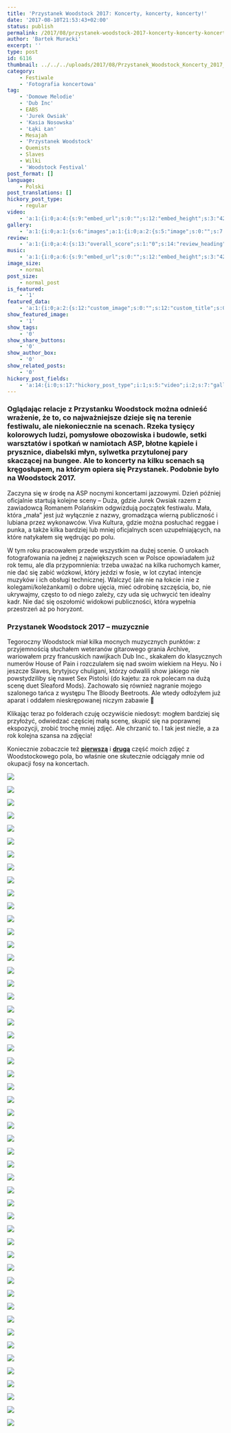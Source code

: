 ```yaml
---
title: 'Przystanek Woodstock 2017: Koncerty, koncerty, koncerty!'
date: '2017-08-10T21:53:43+02:00'
status: publish
permalink: /2017/08/przystanek-woodstock-2017-koncerty-koncerty-koncerty
author: 'Bartek Muracki'
excerpt: ''
type: post
id: 6116
thumbnail: ../../../uploads/2017/08/Przystanek_Woodstock_Koncerty_2017_Bartek_Muracki-0581.jpg
category:
    - Festiwale
    - 'Fotografia koncertowa'
tag:
    - 'Domowe Melodie'
    - 'Dub Inc'
    - EABS
    - 'Jurek Owsiak'
    - 'Kasia Nosowska'
    - 'Łąki Łan'
    - Mesajah
    - 'Przystanek Woodstock'
    - Quemists
    - Slaves
    - Wilki
    - 'Woodstock Festival'
post_format: []
language:
    - Polski
post_translations: []
hickory_post_type:
    - regular
video:
    - 'a:1:{i:0;a:4:{s:9:"embed_url";s:0:"";s:12:"embed_height";s:3:"420";s:15:"self_hosted_url";s:0:"";s:18:"self_hosted_height";s:3:"420";}}'
gallery:
    - 'a:1:{i:0;a:1:{s:6:"images";a:1:{i:0;a:2:{s:5:"image";s:0:"";s:7:"caption";s:0:"";}}}}'
review:
    - 'a:1:{i:0;a:4:{s:13:"overall_score";s:1:"0";s:14:"review_heading";s:0:"";s:12:"summary_text";s:0:"";s:8:"criteria";a:1:{i:0;a:2:{s:4:"name";s:0:"";s:5:"score";s:1:"0";}}}}'
music:
    - 'a:1:{i:0;a:6:{s:9:"embed_url";s:0:"";s:12:"embed_height";s:3:"420";s:16:"soundcloud_embed";s:0:"";s:33:"soundcloud_include_featured_image";s:1:"0";s:13:"spotify_embed";s:0:"";s:30:"spotify_include_featured_image";s:1:"0";}}'
image_size:
    - normal
post_size:
    - normal_post
is_featured:
    - '1'
featured_data:
    - 'a:1:{i:0;a:2:{s:12:"custom_image";s:0:"";s:12:"custom_title";s:0:"";}}'
show_featured_image:
    - '1'
show_tags:
    - '0'
show_share_buttons:
    - '0'
show_author_box:
    - '0'
show_related_posts:
    - '0'
hickory_post_fields:
    - 'a:14:{i:0;s:17:"hickory_post_type";i:1;s:5:"video";i:2;s:7:"gallery";i:3;s:6:"review";i:4;s:5:"music";i:5;s:10:"image_size";i:6;s:9:"post_size";i:7;s:11:"is_featured";i:8;s:13:"featured_data";i:9;s:19:"show_featured_image";i:10;s:9:"show_tags";i:11;s:18:"show_share_buttons";i:12;s:15:"show_author_box";i:13;s:18:"show_related_posts";}'
---
```

### Oglądając relacje z Przystanku Woodstock można odnieść wrażenie, że to, co najważniejsze dzieje się na terenie festiwalu, ale niekoniecznie na scenach. Rzeka tysięcy kolorowych ludzi, pomysłowe obozowiska i budowle, setki warsztatów i spotkań w namiotach ASP, błotne kąpiele i prysznice, diabelski młyn, sylwetka przytulonej pary skaczącej na bungee. Ale to koncerty na kilku scenach są kręgosłupem, na którym opiera się Przystanek. Podobnie było na Woodstock 2017.

Zaczyna się w środę na ASP nocnymi koncertami jazzowymi. Dzień później oficjalnie startują kolejne sceny – Duża, gdzie Jurek Owsiak razem z zawiadowcą Romanem Polańskim odgwizdują początek festiwalu. Mała, która „mała” jest już wyłącznie z nazwy, gromadząca wierną publiczność i lubiana przez wykonawców. Viva Kultura, gdzie można posłuchać reggae i punka, a także kilka bardziej lub mniej oficjalnych scen uzupełniających, na które natykałem się wędrując po polu.

W tym roku pracowałem przede wszystkim na dużej scenie. O urokach fotografowania na jednej z największych scen w Polsce opowiadałem już rok temu, ale dla przypomnienia: trzeba uważać na kilka ruchomych kamer, nie dać się zabić wózkowi, który jeździ w fosie, w lot czytać intencje muzyków i ich obsługi technicznej. Walczyć (ale nie na łokcie i nie z kolegami/koleżankami) o dobre ujęcia, mieć odrobinę szczęścia, bo, nie ukrywajmy, często to od niego zależy, czy uda się uchwycić ten idealny kadr. Nie dać się oszołomić widokowi publiczności, która wypełnia przestrzeń aż po horyzont.

### Przystanek Woodstock 2017 – muzycznie

Tegoroczny Woodstock miał kilka mocnych muzycznych punktów: z przyjemnością słuchałem weteranów gitarowego grania Archive, wariowałem przy francuskich nawijkach Dub Inc., skakałem do klasycznych numerów House of Pain i rozczulałem się nad swoim wiekiem na Heyu. No i jeszcze Slaves, brytyjscy chuligani, którzy odwalili show jakiego nie powstydziliby się nawet Sex Pistolsi (do kajetu: za rok polecam na dużą scenę duet Sleaford Mods). Zachowało się również nagranie mojego szalonego tańca z występu The Bloody Beetroots. Ale wtedy odłożyłem już aparat i oddałem nieskrępowanej niczym zabawie 🙂

Klikając teraz po folderach czuję oczywiście niedosyt: mogłem bardziej się przyłożyć, odwiedzać częściej małą scenę, skupić się na poprawnej ekspozycji, zrobić trochę mniej zdjęć. Ale chrzanić to. I tak jest nieźle, a za rok kolejna szansa na zdjęcia!

Koniecznie zobaczcie też **[pierwszą](http://music.bartekmuracki.com/2017/08/przystanek-woodstock-2017-woodstockowe-zycie/)** i **[drugą](http://music.bartekmuracki.com/2017/08/przystanek-woodstock-woodstockowe-zycie-ii/)** część moich zdjęć z Woodstockowego pola, bo właśnie one skutecznie odciągały mnie od okupacji fosy na koncertach.

![](http://music.bartekmuracki.com/wp-content/uploads/2017/08/Przystanek_Woodstock_Koncerty_2017_Bartek_Muracki-2.jpg)

![](http://music.bartekmuracki.com/wp-content/uploads/2017/08/Przystanek_Woodstock_Koncerty_2017_Bartek_Muracki-0006.jpg)

![](http://music.bartekmuracki.com/wp-content/uploads/2017/08/Przystanek_Woodstock_Koncerty_2017_Bartek_Muracki-0145.jpg)

![](http://music.bartekmuracki.com/wp-content/uploads/2017/08/Przystanek_Woodstock_Koncerty_2017_Bartek_Muracki-0429.jpg)

![](http://music.bartekmuracki.com/wp-content/uploads/2017/08/Przystanek_Woodstock_Koncerty_2017_Bartek_Muracki-0523.jpg)

![](http://music.bartekmuracki.com/wp-content/uploads/2017/08/Przystanek_Woodstock_Koncerty_2017_Bartek_Muracki-0533.jpg)

![](http://music.bartekmuracki.com/wp-content/uploads/2017/08/Przystanek_Woodstock_Koncerty_2017_Bartek_Muracki-0581.jpg)

![](http://music.bartekmuracki.com/wp-content/uploads/2017/08/Przystanek_Woodstock_Koncerty_2017_Bartek_Muracki-0672.jpg)

![](http://music.bartekmuracki.com/wp-content/uploads/2017/08/Przystanek_Woodstock_Koncerty_2017_Bartek_Muracki-0704.jpg)

![](http://music.bartekmuracki.com/wp-content/uploads/2017/08/Przystanek_Woodstock_Koncerty_2017_Bartek_Muracki-0748.jpg)

![](http://music.bartekmuracki.com/wp-content/uploads/2017/08/Przystanek_Woodstock_Koncerty_2017_Bartek_Muracki-0840.jpg)

![](http://music.bartekmuracki.com/wp-content/uploads/2017/08/Przystanek_Woodstock_Koncerty_2017_Bartek_Muracki-0894.jpg)

![](http://music.bartekmuracki.com/wp-content/uploads/2017/08/Przystanek_Woodstock_Koncerty_2017_Bartek_Muracki-1207.jpg)

![](http://music.bartekmuracki.com/wp-content/uploads/2017/08/Przystanek_Woodstock_Koncerty_2017_Bartek_Muracki-1328.jpg)

![](http://music.bartekmuracki.com/wp-content/uploads/2017/08/Przystanek_Woodstock_Koncerty_2017_Bartek_Muracki-1359.jpg)

![](http://music.bartekmuracki.com/wp-content/uploads/2017/08/Przystanek_Woodstock_Koncerty_2017_Bartek_Muracki-1462.jpg)

![](http://music.bartekmuracki.com/wp-content/uploads/2017/08/Przystanek_Woodstock_Koncerty_2017_Bartek_Muracki-1482.jpg)

![](http://music.bartekmuracki.com/wp-content/uploads/2017/08/Przystanek_Woodstock_Koncerty_2017_Bartek_Muracki-1532.jpg)

![](http://music.bartekmuracki.com/wp-content/uploads/2017/08/Przystanek_Woodstock_Koncerty_2017_Bartek_Muracki-1552.jpg)

![](http://music.bartekmuracki.com/wp-content/uploads/2017/08/Przystanek_Woodstock_Koncerty_2017_Bartek_Muracki-1687.jpg)

![](http://music.bartekmuracki.com/wp-content/uploads/2017/08/Przystanek_Woodstock_Koncerty_2017_Bartek_Muracki-2004.jpg)

![](http://music.bartekmuracki.com/wp-content/uploads/2017/08/Przystanek_Woodstock_Koncerty_2017_Bartek_Muracki-2219.jpg)

![](http://music.bartekmuracki.com/wp-content/uploads/2017/08/Przystanek_Woodstock_Koncerty_2017_Bartek_Muracki-2228.jpg)

![](http://music.bartekmuracki.com/wp-content/uploads/2017/08/Przystanek_Woodstock_Koncerty_2017_Bartek_Muracki-2238.jpg)

![](http://music.bartekmuracki.com/wp-content/uploads/2017/08/Przystanek_Woodstock_Koncerty_2017_Bartek_Muracki-2349.jpg)

![](http://music.bartekmuracki.com/wp-content/uploads/2017/08/Przystanek_Woodstock_Koncerty_2017_Bartek_Muracki-2500.jpg)

![](http://music.bartekmuracki.com/wp-content/uploads/2017/08/Przystanek_Woodstock_Koncerty_2017_Bartek_Muracki-2590.jpg)

![](http://music.bartekmuracki.com/wp-content/uploads/2017/08/Przystanek_Woodstock_Koncerty_2017_Bartek_Muracki-2782.jpg)

![](http://music.bartekmuracki.com/wp-content/uploads/2017/08/Przystanek_Woodstock_Koncerty_2017_Bartek_Muracki-3599.jpg)

![](http://music.bartekmuracki.com/wp-content/uploads/2017/08/Przystanek_Woodstock_Koncerty_2017_Bartek_Muracki-3819.jpg)

![](http://music.bartekmuracki.com/wp-content/uploads/2017/08/Przystanek_Woodstock_Koncerty_2017_Bartek_Muracki-3919.jpg)

![](http://music.bartekmuracki.com/wp-content/uploads/2017/08/Przystanek_Woodstock_Koncerty_2017_Bartek_Muracki-3939.jpg)

![](http://music.bartekmuracki.com/wp-content/uploads/2017/08/Przystanek_Woodstock_Koncerty_2017_Bartek_Muracki-4341.jpg)

![](http://music.bartekmuracki.com/wp-content/uploads/2017/08/Przystanek_Woodstock_Koncerty_2017_Bartek_Muracki-4693.jpg)

![](http://music.bartekmuracki.com/wp-content/uploads/2017/08/Przystanek_Woodstock_Koncerty_2017_Bartek_Muracki-4774.jpg)

![](http://music.bartekmuracki.com/wp-content/uploads/2017/08/Przystanek_Woodstock_Koncerty_2017_Bartek_Muracki-4838.jpg)

![](http://music.bartekmuracki.com/wp-content/uploads/2017/08/Przystanek_Woodstock_Koncerty_2017_Bartek_Muracki-4886.jpg)

![](http://music.bartekmuracki.com/wp-content/uploads/2017/08/Przystanek_Woodstock_Koncerty_2017_Bartek_Muracki-5552.jpg)

![](http://music.bartekmuracki.com/wp-content/uploads/2017/08/Przystanek_Woodstock_Koncerty_2017_Bartek_Muracki-5792.jpg)

![](http://music.bartekmuracki.com/wp-content/uploads/2017/08/Przystanek_Woodstock_Koncerty_2017_Bartek_Muracki-6503.jpg)

![](http://music.bartekmuracki.com/wp-content/uploads/2017/08/Przystanek_Woodstock_Koncerty_2017_Bartek_Muracki-7207.jpg)

![](http://music.bartekmuracki.com/wp-content/uploads/2017/08/Przystanek_Woodstock_Koncerty_2017_Bartek_Muracki-7237.jpg)

![](http://music.bartekmuracki.com/wp-content/uploads/2017/08/Przystanek_Woodstock_Koncerty_2017_Bartek_Muracki-7878.jpg)

![](http://music.bartekmuracki.com/wp-content/uploads/2017/08/Przystanek_Woodstock_Koncerty_2017_Bartek_Muracki-8689.jpg)

![](http://music.bartekmuracki.com/wp-content/uploads/2017/08/Przystanek_Woodstock_Koncerty_2017_Bartek_Muracki-8778.jpg)

![](http://music.bartekmuracki.com/wp-content/uploads/2017/08/Przystanek_Woodstock_Koncerty_2017_Bartek_Muracki-9144.jpg)

![](http://music.bartekmuracki.com/wp-content/uploads/2017/08/Przystanek_Woodstock_Koncerty_2017_Bartek_Muracki-9332.jpg)

![](http://music.bartekmuracki.com/wp-content/uploads/2017/08/Przystanek_Woodstock_Koncerty_2017_Bartek_Muracki-9666.jpg)

![](http://music.bartekmuracki.com/wp-content/uploads/2017/08/Przystanek_Woodstock_Koncerty_2017_Bartek_Muracki-9711.jpg)

![](http://music.bartekmuracki.com/wp-content/uploads/2017/08/Przystanek_Woodstock_Koncerty_2017_Bartek_Muracki-9750.jpg)

![](http://music.bartekmuracki.com/wp-content/uploads/2017/08/Przystanek_Woodstock_Koncerty_2017_Bartek_Muracki-9931.jpg)